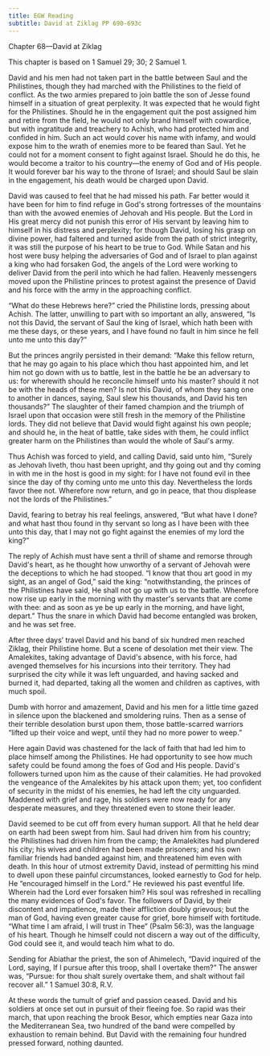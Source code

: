 ```yaml
---
title: EGW Reading
subtitle: David at Ziklag PP 690-693c
---
```


Chapter 68—David at Ziklag

This chapter is based on 1 Samuel 29; 30; 2 Samuel 1.

David and his men had not taken part in the battle between Saul and the Philistines, though they had marched with the Philistines to the field of conflict. As the two armies prepared to join battle the son of Jesse found himself in a situation of great perplexity. It was expected that he would fight for the Philistines. Should he in the engagement quit the post assigned him and retire from the field, he would not only brand himself with cowardice, but with ingratitude and treachery to Achish, who had protected him and confided in him. Such an act would cover his name with infamy, and would expose him to the wrath of enemies more to be feared than Saul. Yet he could not for a moment consent to fight against Israel. Should he do this, he would become a traitor to his country—the enemy of God and of His people. It would forever bar his way to the throne of Israel; and should Saul be slain in the engagement, his death would be charged upon David.

David was caused to feel that he had missed his path. Far better would it have been for him to find refuge in God's strong fortresses of the mountains than with the avowed enemies of Jehovah and His people. But the Lord in His great mercy did not punish this error of His servant by leaving him to himself in his distress and perplexity; for though David, losing his grasp on divine power, had faltered and turned aside from the path of strict integrity, it was still the purpose of his heart to be true to God. While Satan and his host were busy helping the adversaries of God and of Israel to plan against a king who had forsaken God, the angels of the Lord were working to deliver David from the peril into which he had fallen. Heavenly messengers moved upon the Philistine princes to protest against the presence of David and his force with the army in the approaching conflict.

“What do these Hebrews here?” cried the Philistine lords, pressing about Achish. The latter, unwilling to part with so important an ally, answered, “Is not this David, the servant of Saul the king of Israel, which hath been with me these days, or these years, and I have found no fault in him since he fell unto me unto this day?”

But the princes angrily persisted in their demand: “Make this fellow return, that he may go again to his place which thou hast appointed him, and let him not go down with us to battle, lest in the battle he be an adversary to us: for wherewith should he reconcile himself unto his master? should it not be with the heads of these men? Is not this David, of whom they sang one to another in dances, saying, Saul slew his thousands, and David his ten thousands?” The slaughter of their famed champion and the triumph of Israel upon that occasion were still fresh in the memory of the Philistine lords. They did not believe that David would fight against his own people; and should he, in the heat of battle, take sides with them, he could inflict greater harm on the Philistines than would the whole of Saul's army.

Thus Achish was forced to yield, and calling David, said unto him, “Surely as Jehovah liveth, thou hast been upright, and thy going out and thy coming in with me in the host is good in my sight: for I have not found evil in thee since the day of thy coming unto me unto this day. Nevertheless the lords favor thee not. Wherefore now return, and go in peace, that thou displease not the lords of the Philistines.”

David, fearing to betray his real feelings, answered, “But what have I done? and what hast thou found in thy servant so long as I have been with thee unto this day, that I may not go fight against the enemies of my lord the king?”

The reply of Achish must have sent a thrill of shame and remorse through David's heart, as he thought how unworthy of a servant of Jehovah were the deceptions to which he had stooped. “I know that thou art good in my sight, as an angel of God,” said the king: “notwithstanding, the princes of the Philistines have said, He shall not go up with us to the battle. Wherefore now rise up early in the morning with thy master's servants that are come with thee: and as soon as ye be up early in the morning, and have light, depart.” Thus the snare in which David had become entangled was broken, and he was set free.

After three days’ travel David and his band of six hundred men reached Ziklag, their Philistine home. But a scene of desolation met their view. The Amalekites, taking advantage of David's absence, with his force, had avenged themselves for his incursions into their territory. They had surprised the city while it was left unguarded, and having sacked and burned it, had departed, taking all the women and children as captives, with much spoil.

Dumb with horror and amazement, David and his men for a little time gazed in silence upon the blackened and smoldering ruins. Then as a sense of their terrible desolation burst upon them, those battle-scarred warriors “lifted up their voice and wept, until they had no more power to weep.”

Here again David was chastened for the lack of faith that had led him to place himself among the Philistines. He had opportunity to see how much safety could be found among the foes of God and His people. David's followers turned upon him as the cause of their calamities. He had provoked the vengeance of the Amalekites by his attack upon them; yet, too confident of security in the midst of his enemies, he had left the city unguarded. Maddened with grief and rage, his soldiers were now ready for any desperate measures, and they threatened even to stone their leader.

David seemed to be cut off from every human support. All that he held dear on earth had been swept from him. Saul had driven him from his country; the Philistines had driven him from the camp; the Amalekites had plundered his city; his wives and children had been made prisoners; and his own familiar friends had banded against him, and threatened him even with death. In this hour of utmost extremity David, instead of permitting his mind to dwell upon these painful circumstances, looked earnestly to God for help. He “encouraged himself in the Lord.” He reviewed his past eventful life. Wherein had the Lord ever forsaken him? His soul was refreshed in recalling the many evidences of God's favor. The followers of David, by their discontent and impatience, made their affliction doubly grievous; but the man of God, having even greater cause for grief, bore himself with fortitude. “What time I am afraid, I will trust in Thee” (Psalm 56:3), was the language of his heart. Though he himself could not discern a way out of the difficulty, God could see it, and would teach him what to do.

Sending for Abiathar the priest, the son of Ahimelech, “David inquired of the Lord, saying, If I pursue after this troop, shall I overtake them?” The answer was, “Pursue: for thou shalt surely overtake them, and shalt without fail recover all.” 1 Samuel 30:8, R.V.

At these words the tumult of grief and passion ceased. David and his soldiers at once set out in pursuit of their fleeing foe. So rapid was their march, that upon reaching the brook Besor, which empties near Gaza into the Mediterranean Sea, two hundred of the band were compelled by exhaustion to remain behind. But David with the remaining four hundred pressed forward, nothing daunted.